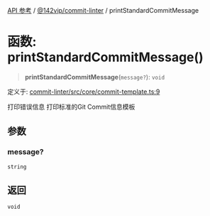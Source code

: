 [API 参考](../../../index.md) / [@142vip/commit-linter](../index.md) / printStandardCommitMessage

# 函数: printStandardCommitMessage()

> **printStandardCommitMessage**(`message?`): `void`

定义于: [commit-linter/src/core/commit-template.ts:9](https://github.com/142vip/core-x/blob/58a4aca72f73ebc92491a458c9b83754486dc296/packages/commit-linter/src/core/commit-template.ts#L9)

打印错误信息
打印标准的Git Commit信息模板

## 参数

### message?

`string`

## 返回

`void`
